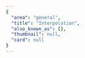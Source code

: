 ```yaml
---
{
  "area": "general",
  "title": "Interpolation",
  "also_known_as": [],
  "thumbnail": null,
  "card": null
}
---
```


